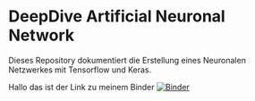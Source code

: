 # DeepDive Artificial Neuronal Network

Dieses Repository dokumentiert die Erstellung eines Neuronalen Netzwerkes mit Tensorflow und Keras.

Hallo das ist der Link zu meinem Binder [![Binder](https://mybinder.org/badge_logo.svg)](https://mybinder.org/v2/gh/daspillegh/DavidPilhofer_TFE21-2_DeepDive.git/HEAD)
